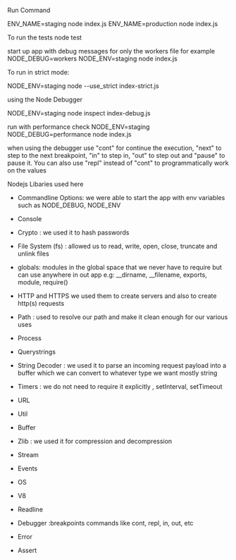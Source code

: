 Run Command

ENV_NAME=staging node index.js
ENV_NAME=production node index.js

To run the tests
node test 

start up app with debug messages for only the workers file for example
NODE_DEBUG=workers NODE_ENV=staging node index.js

To run in strict mode:

NODE_ENV=staging node --use_strict index-strict.js

using the Node Debugger

NODE_ENV=staging node inspect index-debug.js 


run with performance check
NODE_ENV=staging NODE_DEBUG=performance node index.js

when using the debugger use "cont" for continue the execution, "next" to step to the next breakpoint, "in" to step in,  "out" to step out and "pause" to pause it.
You can also use "repl" instead of "cont" to programmatically  work on the values

Nodejs Libaries used here
* Commandline Options:  we were able to start the app with env variables such as NODE_DEBUG, NODE_ENV

* Console 

* Crypto : we used it to hash passwords

* File System (fs) : allowed us to read, write, open, close, truncate and unlink files

* globals:  modules in the global space that we never have to require but can use anywhere in out app e.g: __dirname, __filename, exports, module, require()

* HTTP and HTTPS we used them to create servers and also to create http(s) requests


* Path : used to resolve our path and make it clean enough for our various uses

* Process

* Querystrings 

* String Decoder : we used it to parse an incoming request payload into a buffer which we can convert to whatever type we want mostly string

* Timers :  we do not need to require it explicitly , setInterval,  setTimeout

* URL

* Util

* Buffer

* Zlib : we used it for compression and decompression

* Stream

* Events

* OS 

* V8

* Readline

* Debugger :breakpoints commands like cont, repl, in, out, etc

* Error

* Assert




